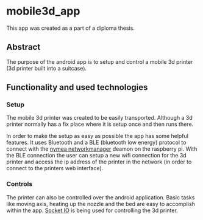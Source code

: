 # mobile3d_app
This app was created as a part of a diploma thesis.



## Abstract

The purpose of the android app is to setup and control a mobile 3d printer (3d printer built into a suitcase).



## Functionality and used technologies

### Setup

The mobile 3d printer was created to be easily transported. Although a 3d printer normally has a fix place where it is setup once and then runs there. 

In order to make the setup as easy as possible the app has some helpful features. It uses Bluetooth and a BLE (bluetooth low energy) protocol to connect  with the [nymea networkmanager](https://github.com/nymea/nymea-networkmanager) deamon on the raspberry pi. With the BLE connection the user can setup a new wifi connection for the 3d printer and access the ip address of the printer in the network (in order to connect to the printers web interface). 



### Controls

The printer can also be controlled over the android application. Basic tasks like moving axis, heating up the nozzle and the bed are easy to accomplish within the app. [Socket IO](https://github.com/socketio/socket.io) is being used for controlling the 3d printer.

